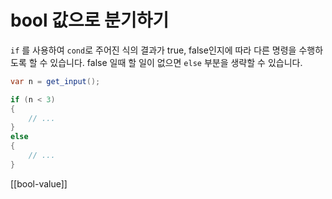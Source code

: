 # bool 값으로 분기하기

`if` 를 사용하여 `cond`로 주어진 식의 결과가 true, false인지에 따라 다른 명령을 수행하도록 할 수 있습니다. false 일때 할 일이 없으면 `else` 부분을 생략할 수 있습니다.

```csharp
var n = get_input();

if (n < 3)
{
    // ...
}
else
{
    // ... 
}
```
[[bool-value]]

